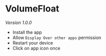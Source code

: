 # VolumeFloat
*Version 1.0.0*

* Install the app
* Allow `Display Over other apps` permission
* Restart your device
* Click on app icon once
